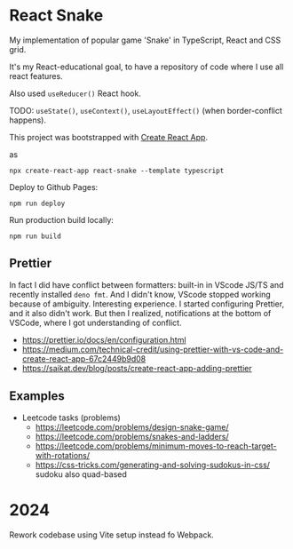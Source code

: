 # React Snake

My implementation of popular game 'Snake' in TypeScript, React and CSS grid.

It's my React-educational goal, to have a repository of code where I use all react features.

Also used `useReducer()` React hook.

TODO: `useState()`, `useContext()`, `useLayoutEffect()` (when border-conflict happens).


This project was bootstrapped with [Create React App](https://github.com/facebook/create-react-app).

as

```
npx create-react-app react-snake --template typescript
```

Deploy to Github Pages:

```
npm run deploy
```

Run production build locally:

```
npm run build
```

## Prettier

In fact I did have conflict between formatters: built-in in VScode JS/TS and recently installed `deno fmt`.
And I didn't know, VScode stopped working because of ambiguity. Interesting experience. I started configuring Prettier, and it also didn't work. But then I realized, notifications at the bottom of VSCode, where I got understanding of conflict.

- https://prettier.io/docs/en/configuration.html
- https://medium.com/technical-credit/using-prettier-with-vs-code-and-create-react-app-67c2449b9d08
- https://saikat.dev/blog/posts/create-react-app-adding-prettier


## Examples

- Leetcode tasks (problems)
    - https://leetcode.com/problems/design-snake-game/
    - https://leetcode.com/problems/snakes-and-ladders/
    - https://leetcode.com/problems/minimum-moves-to-reach-target-with-rotations/
    - https://css-tricks.com/generating-and-solving-sudokus-in-css/ sudoku also quad-based

# 2024

Rework codebase using Vite setup instead fo Webpack.
